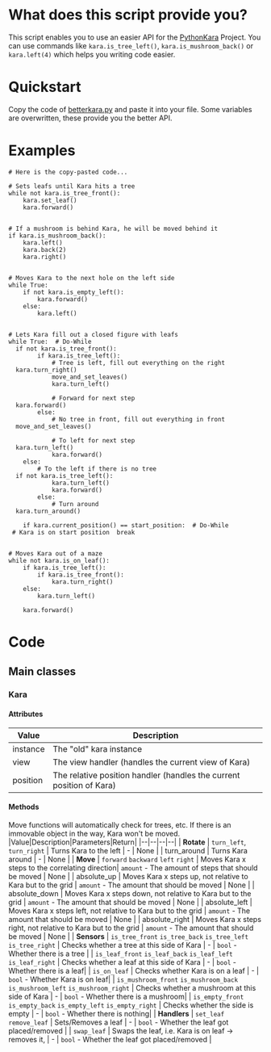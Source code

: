 # What does this script provide you?
This script enables you to use an easier API for the [PythonKara](https://www.swisseduc.ch/informatik/karatojava/pythonkara/) Project. You can use commands like `kara.is_tree_left()`, `kara.is_mushroom_back()` or `kara.left(4)` which helps you writing code easier.

# Quickstart
Copy the code of [betterkara.py](betterkara.py) and paste it into your file. Some variables are overwritten, these provide you the better API.

# Examples

    # Here is the copy-pasted code...  
      
    # Sets leafs until Kara hits a tree  
    while not kara.is_tree_front():  
        kara.set_leaf()  
        kara.forward()  
      
      
    # If a mushroom is behind Kara, he will be moved behind it  
    if kara.is_mushroom_back():  
        kara.left()  
        kara.back(2)  
        kara.right()  
      
      
    # Moves Kara to the next hole on the left side  
    while True:  
        if not kara.is_empty_left():  
            kara.forward()  
        else:  
            kara.left()  
      
      
    # Lets Kara fill out a closed figure with leafs  
    while True:  # Do-While  
      if not kara.is_tree_front():  
            if kara.is_tree_left():  
                # Tree is left, fill out everything on the right  
      kara.turn_right()  
                move_and_set_leaves()  
                kara.turn_left()  
                  
                # Forward for next step  
      kara.forward()  
            else:  
                # No tree in front, fill out everything in front  
      move_and_set_leaves()  
                  
                # To left for next step  
      kara.turn_left()  
                kara.forward()  
        else:  
            # To the left if there is no tree  
      if not kara.is_tree_left():  
                kara.turn_left()  
                kara.forward()  
            else:  
                # Turn around  
      kara.turn_around()  
          
        if kara.current_position() == start_position:  # Do-While  
     # Kara is on start position  break  
      
      
    # Moves Kara out of a maze  
    while not kara.is_on_leaf():  
        if kara.is_tree_left():  
            if kara.is_tree_front():  
                kara.turn_right()  
        else:  
            kara.turn_left()  
          
        kara.forward()

# Code
## Main classes
### Kara
#### Attributes
|Value|Description|
|--|--|
|instance|The "old" kara instance|
|view|The view handler (handles the current view of Kara)|
|position|The relative position handler (handles the current position of Kara)|
#### Methods
Move functions will automatically check for trees, etc. If there is an immovable object in the way, Kara won't be moved.
|Value|Description|Parameters|Return|
|--|--|--|--|
| **Rotate**
| `turn_left`, `turn_right` | Turns Kara to the left | - | None |
| turn_around | Turns Kara around | - | None |
| **Move**
| `forward` `backward` `left` `right` | Moves Kara x steps to the correlating direction| `amount` - The amount of steps that should be moved | None |
| absolute_up | Moves Kara x steps up, not relative to Kara but to the grid | `amount` - The amount that should be moved | None |
| absolute_down | Moves Kara x steps down, not relative to Kara but to the grid | `amount` - The amount that should be moved | None |
| absolute_left | Moves Kara x steps left, not relative to Kara but to the grid | `amount` - The amount that should be moved | None |
| absolute_right | Moves Kara x steps right, not relative to Kara but to the grid | `amount` - The amount that should be moved | None |
| **Sensors**
| `is_tree_front` `is_tree_back` `is_tree_left` `is_tree_right` | Checks whether a tree at this side of Kara | - | `bool` - Whether there is a tree |
| `is_leaf_front` `is_leaf_back` `is_leaf_left` `is_leaf_right` | Checks whether a leaf at this side of Kara | - | `bool` - Whether there is a leaf|
| `is_on_leaf` | Checks whether Kara is on a leaf | - | `bool` - Whether Kara is on leaf|
| `is_mushroom_front` `is_mushroom_back` `is_mushroom_left` `is_mushroom_right` | Checks whether a mushroom at this side of Kara | - | `bool` - Whether there is a mushroom|
| `is_empty_front` `is_empty_back` `is_empty_left` `is_empty_right` | Checks whether the side is empty | - | `bool` - Whether there is nothing|
| **Handlers**
| `set_leaf` `remove_leaf` | Sets/Removes a leaf  | - | `bool` - Whether the leaf got placed/removed |
| `swap_leaf` | Swaps the leaf, i.e. Kara is on leaf -> removes it,   | - | `bool` - Whether the leaf got placed/removed |
